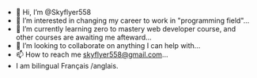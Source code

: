 - 👋 Hi, I’m @Skyflyer558
- 👀 I’m interested in changing my career to work in "programming field"...
- 🌱 I’m currently learning zero to mastery web developer course, and other courses are awaiting me afteward...
- 💞️ I’m looking to collaborate on anything I can help with...
- 📫 How to reach me skyflyer558@gmail.com...
- I am bilingual Français /anglais.

<!---
Skyflyer558/Skyflyer558 is a ✨ special ✨ repository because its `README.md` (this file) appears on your GitHub profile.
You can click the Preview link to take a look at your changes.
--->
